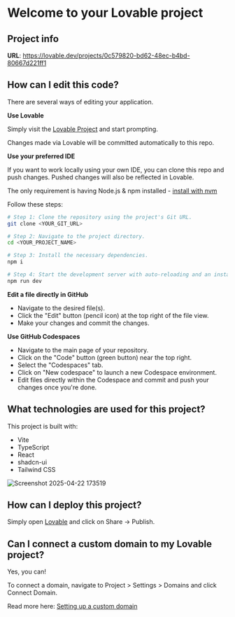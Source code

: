 # Welcome to your Lovable project

## Project info

**URL**: https://lovable.dev/projects/0c579820-bd62-48ec-b4bd-80667d221ff1

## How can I edit this code?

There are several ways of editing your application.

**Use Lovable**

Simply visit the [Lovable Project](https://lovable.dev/projects/0c579820-bd62-48ec-b4bd-80667d221ff1) and start prompting.

Changes made via Lovable will be committed automatically to this repo.

**Use your preferred IDE**

If you want to work locally using your own IDE, you can clone this repo and push changes. Pushed changes will also be reflected in Lovable.

The only requirement is having Node.js & npm installed - [install with nvm](https://github.com/nvm-sh/nvm#installing-and-updating)

Follow these steps:


```sh
# Step 1: Clone the repository using the project's Git URL.
git clone <YOUR_GIT_URL>

# Step 2: Navigate to the project directory.
cd <YOUR_PROJECT_NAME>

# Step 3: Install the necessary dependencies.
npm i

# Step 4: Start the development server with auto-reloading and an instant preview.
npm run dev
```

**Edit a file directly in GitHub**

- Navigate to the desired file(s).
- Click the "Edit" button (pencil icon) at the top right of the file view.
- Make your changes and commit the changes.

**Use GitHub Codespaces**

- Navigate to the main page of your repository.
- Click on the "Code" button (green button) near the top right.
- Select the "Codespaces" tab.
- Click on "New codespace" to launch a new Codespace environment.
- Edit files directly within the Codespace and commit and push your changes once you're done.

## What technologies are used for this project?

This project is built with:

- Vite
- TypeScript
- React
- shadcn-ui
- Tailwind CSS
  
![Screenshot 2025-04-22 173519](https://github.com/user-attachments/assets/4a52b404-14d2-47c3-9962-a5848154c165)

## How can I deploy this project?

Simply open [Lovable](https://lovable.dev/projects/0c579820-bd62-48ec-b4bd-80667d221ff1) and click on Share -> Publish.

## Can I connect a custom domain to my Lovable project?

Yes, you can!

To connect a domain, navigate to Project > Settings > Domains and click Connect Domain.

Read more here: [Setting up a custom domain](https://docs.lovable.dev/tips-tricks/custom-domain#step-by-step-guide)

